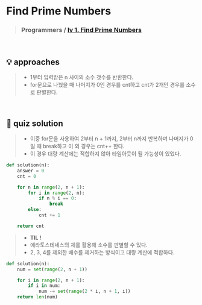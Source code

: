 # Find Prime Numbers

> ### Programmers / <a href = https://school.programmers.co.kr/learn/courses/30/lessons/12921> lv 1. Find Prime Numbers </a>

<br>

## 💡 approaches
>  - 1부터 입력받은 n 사이의 소수 갯수를 반환한다.
>  - for문으로 나눴을 때 나머지가 0인 경우를 cnt하고 cnt가 2개인 경우를 소수로 판별한다. 

<br>

## 🔑 quiz solution

>  - 이중 for문을 사용하여 2부터 n + 1까지, 2부터 n까지 반복하며 나머지가 0일 때 break하고 이 외 경우는 cnt++ 한다. 
>  - 이 경우 대량 계산에는 적합하지 않아 타임아웃이 될 가능성이 있었다. 

```py
def solution(n):
    answer = 0
    cnt = 0

    for n in range(2, n + 1):
        for i in range(2, n):
            if n % i == 0:
                break
        else:
            cnt += 1

    return cnt
```

> - <strong> TIL ! </strong>
> - 에라토스테네스의 체를 활용해 소수를 판별할 수 있다. 
>  - 2, 3, 4를 제외한 배수를 제거하는 방식이고 대량 계산에 적합하다.

```py
def solution(n):
    num = set(range(2, n + 1))

    for i in range(2, n + 1):
        if i in num:
            num -= set(range(2 * i, n + 1, i))
    return len(num)
```